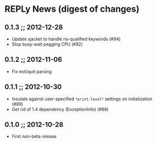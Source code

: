 # REPLy News (digest of changes)

## 0.1.3 ;; 2012-12-28
- Update sjacket to handle ns-qualified keywords (#94)
- Stop busy-wait pegging CPU (#92)

## 0.1.2 ;; 2012-11-06
- Fix exit/quit parsing

## 0.1.1 ;; 2012-10-30
- Insulate against user-specified `*print-level*` settings on initialization (#89)
- Get rid of 1.4 dependency (ExceptionInfo) (#88)

## 0.1.0 ;; 2012-10-28
- First non-beta release
